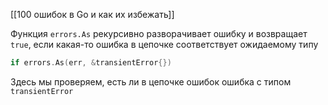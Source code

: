 [[100 ошибок в Go и как их избежать]]

Функция `errors.As` рекурсивно разворачивает ошибку и возвращает `true`, если какая-то ошибка в цепочке соответствует ожидаемому типу 
```go
if errors.As(err, &transientError{})
```
Здесь мы проверяем, есть ли в цепочке ошибок ошибка с типом `transientError`
